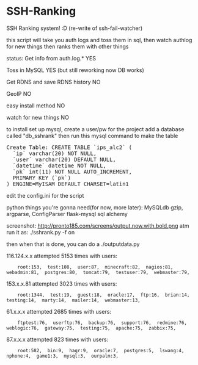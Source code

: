 SSH-Ranking
===========

SSH Ranking system! :D (re-write of ssh-fail-watcher)


this script will take you auth logs and toss them in sql, then watch authlog for new things
then ranks them with other things

status:
Get info from auth.log.*           YES

Toss in MySQL                      YES (but still reworking now DB works)

Get RDNS and save RDNS history     NO

GeoIP                              NO

easy install method                NO

watch for new things               NO


to install set up mysql, create a user/pw for the project
add a database called "db_sshrank"
then run this mysql command to make the table 
<pre>
Create Table: CREATE TABLE `ips_alc2` (
  `ip` varchar(20) NOT NULL,
  `user` varchar(20) DEFAULT NULL,
  `datetime` datetime NOT NULL,
  `pk` int(11) NOT NULL AUTO_INCREMENT,
  PRIMARY KEY (`pk`)
) ENGINE=MyISAM DEFAULT CHARSET=latin1
</pre>
edit the config.ini for the script




python things you're gonna need(for now, more later):
    MySQLdb gzip, argparse, ConfigParser
    flask-mysql
sql alchemy

screenshot: http://pronto185.com/screens/output.now.with.bold.png
atm run it as:
    ./sshrank.py -f on

then when that is done, you can do a ./outputdata.py


116.124.x.x attempted 5153 times with users: 

        root:153,  test:108,  user:87,  minecraft:82,  nagios:81,  webadmin:81,  postgres:80,  tomcat:79,  testuser:79,  webmaster:79,   
        
153.x.x.81 attempted 3023 times with users: 

        root:1344,  test:19,  guest:18,  oracle:17,  ftp:16,  brian:14,  testing:14,  marty:14,  mailer:14,  webmaster:13,   

61.x.x.x attempted 2685 times with users: 

        ftptest:76,  userftp:76,  backup:76,  support:76,  redmine:76,  weblogic:76,  gateway:75,  testing:75,  apache:75,  zabbix:75,   

87.x.x.x attempted 823 times with users: 

        root:582,  bin:9,  haqr:9,  oracle:7,  postgres:5,  lswang:4,  nphone:4,  game1:3,  mysql:3,  ourpalm:3,   
